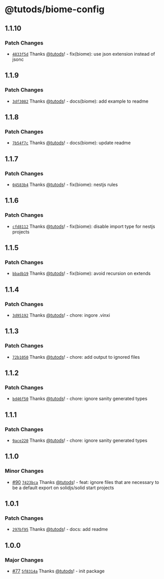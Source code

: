 # @tutods/biome-config

## 1.1.10

### Patch Changes

- [`4833f5d`](https://github.com/tutods/lib/commit/4833f5d2b05854613a2bbfc45d844836bde6550b) Thanks [@tutods](https://github.com/tutods)! - fix(biome): use json extension instead of jsonc

## 1.1.9

### Patch Changes

- [`3df3082`](https://github.com/tutods/lib/commit/3df30829fbfa000403ecfaf9ff46e3dc225c8d17) Thanks [@tutods](https://github.com/tutods)! - docs(biome): add example to readme

## 1.1.8

### Patch Changes

- [`7b54f7c`](https://github.com/tutods/lib/commit/7b54f7cee102062794d9907ee9f20dc01af05a89) Thanks [@tutods](https://github.com/tutods)! - docs(biome): update readme

## 1.1.7

### Patch Changes

- [`04583b4`](https://github.com/tutods/lib/commit/04583b41c606c97d1d3affb5f6624fc88bc8ced6) Thanks [@tutods](https://github.com/tutods)! - fix(biome): nestjs rules

## 1.1.6

### Patch Changes

- [`cfd8112`](https://github.com/tutods/lib/commit/cfd8112f1442536c4c97fa9db35bc6c24dadbadc) Thanks [@tutods](https://github.com/tutods)! - fix(biome): disable import type for nestjs projects

## 1.1.5

### Patch Changes

- [`bbadb19`](https://github.com/tutods/lib/commit/bbadb19172b6dc943d6c07d1b59ac5a9b4335710) Thanks [@tutods](https://github.com/tutods)! - fix(biome): avoid recursion on extends

## 1.1.4

### Patch Changes

- [`3d95192`](https://github.com/tutods/lib/commit/3d9519216bbe8ddd89d98d37966ff8c7f6c68b3d) Thanks [@tutods](https://github.com/tutods)! - chore: ingore .vinxi

## 1.1.3

### Patch Changes

- [`72b1050`](https://github.com/tutods/lib/commit/72b10507828d75d66a2205ac1b30c7284128c19c) Thanks [@tutods](https://github.com/tutods)! - chore: add output to ignored files

## 1.1.2

### Patch Changes

- [`bd46f50`](https://github.com/tutods/lib/commit/bd46f50cf66294c6babf499a4c276089f456442e) Thanks [@tutods](https://github.com/tutods)! - chore: ignore sanity generated types

## 1.1.1

### Patch Changes

- [`9ace220`](https://github.com/tutods/lib/commit/9ace22005674f836d5417da45dc10800b2f6eae0) Thanks [@tutods](https://github.com/tutods)! - chore: ignore sanity generated types

## 1.1.0

### Minor Changes

- [#90](https://github.com/tutods/lib/pull/90) [`7423bca`](https://github.com/tutods/lib/commit/7423bca3698d71d37c82e57f1f6db487b6741a86) Thanks [@tutods](https://github.com/tutods)! - feat: ignore files that are necessary to be a default export on solidjs/solid start projects

## 1.0.1

### Patch Changes

- [`297bf95`](https://github.com/tutods/lib/commit/297bf958817dd9dee2cf0db4cc01875743c3513e) Thanks [@tutods](https://github.com/tutods)! - docs: add readme

## 1.0.0

### Major Changes

- [#77](https://github.com/tutods/lib/pull/77) [`5f8314a`](https://github.com/tutods/lib/commit/5f8314ab48e19bd764e4356e6cb6cb4d3cbe8213) Thanks [@tutods](https://github.com/tutods)! - init package
